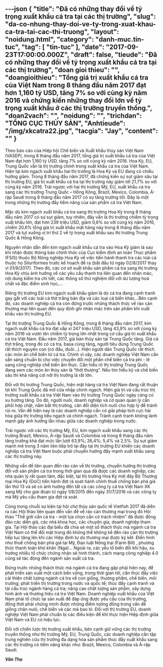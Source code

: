 ---json
{
    "title": "Đã có những thay đổi về tỷ trọng xuất khẩu cá tra tại các thị trường",
    "slug": "da-co-nhung-thay-doi-ve-ty-trong-xuat-khau-ca-tra-tai-cac-thi-truong",
    "layout": "noidung.html",
    "category": "danh-muc.tin-tuc",
    "tag": [
        "tin-tuc"
    ],
    "date": "2017-09-23T17:00:00.000Z",
    "draft": false,
    "tieude": "Đã có những thay đổi về tỷ trọng xuất khẩu cá tra tại các thị trường",
    "doan gioi thieu": "",
    "doangioithieu": "Tổng giá trị xuất khẩu cá tra của Việt Nam trong 8 tháng đầu năm 2017 đạt hơn 1,160 tỷ USD, tăng 7% so với cùng kỳ năm 2016 và chứng kiến những thay đổi lớn về tỷ trọng xuất khẩu ở các thị trường truyền thống.",
    "doan2vach": "",
    "noidung": "",
    "trichdan": "TỔNG CỤC THỦY SẢN",
    "Anhtieude": "/img/xkcatra22.jpg",
    "tacgia": "Jay",
    "__content__": ""
}
---
<p><span style="font-size:14px">Theo b&aacute;o c&aacute;o của Hiệp hội Chế biến v&agrave; Xuất khẩu thủy sản Việt Nam (VASEP), trong 8 tháng đ&acirc;̀u năm 2017, tổng gi&aacute; trị xuất khẩu c&aacute; tra của Vi&ecirc;̣t Nam đạt hơn 1,160 tỷ USD, tăng 7% so với c&ugrave;ng kỳ năm 2016. Hoa Kỳ, EU, Trung Quốc v&acirc;̃n l&agrave; thị trường ch&iacute;nh&nbsp;trong xuất khẩu c&aacute; tra của Việt Nam. Hiện tại kim ngạch xuất khẩu hai thị trường l&agrave; Hoa Kỳ v&agrave; EU đang c&oacute; chiều hướng giảm. Trong 8 tháng đ&acirc;̀u năm 2017, đã chứng ki&ecirc;́n sự sụt giảm s&acirc;u tại thị trường EU, giá trị xu&acirc;́t kh&acirc;̉u cá tra tại thị trường này giảm tới 21,7% so với c&ugrave;ng kỳ năm 2016. Trái ngược với hai thị trường Mỹ, EU, xuất khẩu cá tra sang các thị trường Trung Qu&ocirc;́c &ndash; H&ocirc;̀ng K&ocirc;ng, Brazil, Mexico, Colombia, Ả-rập Saudi trong 8 tháng đ&acirc;̀u năm 2017 có sự tăng trưởng tốt. Đ&acirc;y là m&ocirc;̣t trong những thị trường đ&acirc;̀y ti&ecirc;̀m năng của sản ph&acirc;̉m cá tra Vi&ecirc;̣t Nam.</span></p>

<p><span style="font-size:14px">Mặc dù kim ngạch xuất khẩu c&aacute; tra sang thị trường Hoa Kỳ trong 8 tháng đ&acirc;̀u năm 2017 có sự sụt giảm, tuy nhi&ecirc;n, đ&acirc;y v&acirc;̃n là thị trường chi&ecirc;́m tỷ trọng xu&acirc;́t kh&acirc;̉u lớn, đạt hơn 239 triệu USD, giảm 0,6% so với c&ugrave;ng kỳ năm 2016, chiếm 20,6% tổng gi&aacute; trị xuất khẩu mặt h&agrave;ng n&agrave;y trong 8 th&aacute;ng đầu năm 2017 và tụt xu&ocirc;́ng vị trí thứ 2 v&ecirc;̀ tỷ trọng xu&acirc;́t kh&acirc;̉u sau thị trường Trung Qu&ocirc;́c &amp; H&ocirc;̀ng K&ocirc;ng.</span></p>

<p><span style="font-size:14px">Nguy&ecirc;n nh&acirc;n dẫn đến kim ngạch xuất khẩu c&aacute; tra v&agrave;o Hoa Kỳ giảm l&agrave; sau khi nhận được th&ocirc;ng b&aacute;o ch&iacute;nh thức của Cục kiểm định an to&agrave;n Thực phẩm (FSIS) thuộc Bộ N&ocirc;ng nghiệp Hoa Kỳ về việc tiến h&agrave;nh thanh tra c&aacute;c lo&agrave;i c&aacute; thuộc họ Siluriformes trước kế hoạch đề ra (bắt đầu từ ng&agrave;y 02/8/2017 thay v&igrave; 01/9/2017). Theo đó, các cơ sở xu&acirc;́t kh&acirc;̉u sản ph&acirc;̉m cá tra sang thị trường Hoa Kỳ chịu ảnh hưởng về c&aacute;c y&ecirc;u cầu thanh tra li&ecirc;n quan đến nh&atilde;n m&aacute;c, nội dung kiểm tra chi tiết, c&aacute;c th&ocirc;ng số thử nghiệm đối với dư lượng ho&aacute; chất v&agrave; đặc điểm sinh học,&hellip;</span></p>

<p><span style="font-size:14px">Ri&ecirc;ng thị trường EU kim ngạch xuất khẩu giảm l&agrave; do c&aacute; tra đang cạnh tranh gay gắt với c&aacute;c lo&agrave;i c&aacute; thịt trắng bản địa v&agrave; c&aacute;c loại c&aacute; biển kh&aacute;c&hellip;B&ecirc;n cạnh đó, các doanh nghi&ecirc;̣p cá tra còn đứng trước những thách thức v&ecirc;̀ rào cản thương mại li&ecirc;n quan đ&ecirc;́n quy định ghi nhãn mác tr&ecirc;n sản ph&acirc;̉m khi xu&acirc;́t kh&acirc;̉u vào thị trường EU.</span></p>

<p><span style="font-size:14px">Tại thị trường Trung Quốc &amp; Hồng K&ocirc;ng, trong 8 th&aacute;ng đầu năm 2017, kim ngạch xuất khẩu c&aacute; tra đạt x&acirc;́p xỉ 247 triệu USD, tăng 43,9% so với c&ugrave;ng kỳ năm 2016 và vươn l&ecirc;n chi&ecirc;́m tỷ trọng lớn nh&acirc;́t trong cơ c&acirc;́u giá trị xu&acirc;́t kh&acirc;̉u cá tra Vi&ecirc;̣t Nam. Đầu năm 2017, gi&aacute; b&aacute;n thủy sản tại Trung Quốc tăng. Gi&aacute; c&aacute; thịt trắng, trong đ&oacute; c&oacute; c&aacute; tra, basa cũng tăng, người ti&ecirc;u dùng Trung Quốc r&acirc;́t thích nguy&ecirc;n con (c&oacute; đầu, đu&ocirc;i&hellip;). Hiện người d&acirc;n Trung Quốc rất th&iacute;ch c&aacute;c m&oacute;n ăn chế biến từ c&aacute; tra. Ch&iacute;nh v&igrave; vậy, c&aacute;c doanh nghiệp Việt Nam cần sẵn s&agrave;ng chuẩn bị cho việc chuyển đổi một phần chế biến c&aacute; tra phi - l&ecirc; sang c&ocirc;ng nghiệp chế biến ẩm thực. Cần hiểu r&otilde; thị trường Trung Quốc đang xem c&aacute;c m&oacute;n ăn thủy sản l&agrave; &ldquo;thời thượng&rdquo;. Nếu t&igrave;m hiểu kỹ v&agrave; chế biến s&acirc;u th&igrave; khả năng cơi nới thị trường l&agrave; rất lớn.&nbsp;</span></p>

<p><span style="font-size:14px">Đ&ocirc;́i với thị trường Trung Qu&ocirc;́c, hi&ecirc;̣n mặt hàng c&aacute; tra Vi&ecirc;̣t Nam đang rất thuận lợi khi Trung Quốc đ&atilde; mở cửa nhập ch&iacute;nh ngạch. Hi&ecirc;̣n gi&aacute; trị v&agrave; cấu tr&uacute;c thị trường xuất khẩu c&aacute; tra Việt Nam v&agrave;o thị trường Trung Quốc ng&agrave;y c&agrave;ng c&oacute; xu hướng tăng. Do đó, người nu&ocirc;i, doanh nghiệp v&agrave; cơ quan quản l&yacute; cần phối hợp chặt, nắm bắt thị trường, c&acirc;n đối diện t&iacute;ch nu&ocirc;i cho hợp l&yacute; để tr&aacute;nh rủi ro. Vấn đề hiện nay l&agrave; c&aacute;c doanh nghiệp cần c&oacute; giải ph&aacute;p t&iacute;ch cực h&agrave;i h&ograve;a giữa thị trường tiểu ngạch v&agrave; ch&iacute;nh ngạch. Tr&aacute;nh cạnh tranh kh&ocirc;ng l&agrave;nh mạnh g&acirc;y ảnh hưởng lẫn nhau giữa các doanh nghi&ecirc;̣p trong nước.</span></p>

<p><span style="font-size:14px">Trái ngược với các thị trường Mỹ, EU, kim ngạch xuất khẩu sang c&aacute;c thị trường Brazil, Mexico, Ả-rập Saudi và Colombia v&agrave; trong 8 th&aacute;ng đầu năm tăng trưởng kh&aacute; đạt mức lần lượt 63,9%; 26,4%; 5,4% và 2,5%. Sự sụt giảm mạnh mẽ trong 3 năm li&ecirc;n tiếp trở lại đ&acirc;y tại thị trường EU khiến c&aacute;c doanh nghiệp c&aacute; tra Việt Nam buộc phải chuyển hướng đẩy mạnh xuất khẩu sang c&aacute;c thị trường n&agrave;y.</span></p>

<p><span style="font-size:14px">Những v&acirc;́n đ&ecirc;̀ li&ecirc;n quan đ&ecirc;́n rào cản v&ecirc;̀ thị trường, chuy&ecirc;̉n hướng thị trường đ&ocirc;́i với sản ph&acirc;̉m cá tra trong thời gian qua đã được các doanh nghi&ecirc;̣p, các nhà quản lý r&acirc;́t quan t&acirc;m, đặc bi&ecirc;̣t, tại thị trường Hoa Kỳ mới đ&acirc;y Bộ Thương mại Hoa Kỳ (DoC) ti&ecirc;́n hành đợt r&agrave; so&aacute;t h&agrave;nh ch&iacute;nh thuế chống b&aacute;n ph&aacute; gi&aacute; lần thứ 13 và sẽ c&oacute; ảnh hưởng đến tất cả c&aacute;c c&ocirc;ng ty c&aacute; tra Việt Nam XK sang Mỹ cho giai đoạn từ ng&agrave;y 1/8/2015 đến ng&agrave;y 31/7/2016 v&agrave; c&aacute;c c&ocirc;ng ty m&agrave; Mỹ y&ecirc;u cầu tham gia đợt r&agrave; so&aacute;t.</span></p>

<p><span style="font-size:14px">Cũng trong chu&ocirc;̃i sự ki&ecirc;̣n tại h&ocirc;̣i chợ thủy sản qu&ocirc;́c t&ecirc;́ Vietfish 2017 đã di&ecirc;̃n ra các Hội thảo li&ecirc;n quan đ&ecirc;́n v&acirc;́n đ&ecirc;̀ v&ecirc;̀ rào cản thương mại trong đó H&ocirc;̣i thảo &quot;Thế giới cần c&aacute; tra - một lựa chọn cần c&oacute; tr&aacute;ch nhiệm&quot; đã được đ&ocirc;ng đảo các di&ecirc;̃n giả, các nhà khoa học, các chuy&ecirc;n gia, doanh nghi&ecirc;̣p tham gia. Tại H&ocirc;̣i thảo c&aacute;c đại biểu đ&atilde; chia sẻ một số th&aacute;ch thức m&agrave; ng&agrave;nh c&aacute; tra Việt Nam c&oacute; thể đối mặt trong đ&oacute; kh&ocirc;ng thể kh&ocirc;ng kể đến r&agrave;o cản thị trường tiếp tục tăng l&ecirc;n khi c&aacute;c Hiệp định tự do thương mại được k&yacute; kết. Điển h&igrave;nh như thuế chống b&aacute;n ph&aacute; gi&aacute; tại Mỹ, Đạo luật N&ocirc;ng trại (Farm Bill) , phương thức thanh to&aacute;n kh&oacute; khăn (Nga)... Ngo&agrave;i ra, c&aacute;c yếu tố biến đổi kh&iacute; hậu, xu hướng nhiều tổ chức chứng nhận sẽ h&igrave;nh th&agrave;nh, c&aacute;ch mạng c&ocirc;ng nghiệp 4.0 cũng sẽ t&aacute;c động đến ng&agrave;nh sản xuất c&aacute; tra.&nbsp;</span></p>

<p><span style="font-size:14px">Đứng trước những thách thức mà ngành cá tra đang gặp phải hi&ecirc;̣n nay, để phát tri&ecirc;̉n sản xu&acirc;́t m&ocirc;̣t cách b&ecirc;̀n vững, trong thời gian tới, cần th&uacute;c đẩy việc cải thiện chất lượng ng&agrave;nh c&aacute; tra về con giống, thương phẩm, chế biến, m&ocirc;i trường; ph&aacute;t triển thị trường trong nước v&agrave; quốc tế; th&uacute;c đẩy cạnh tranh v&agrave; t&aacute;i cấu tr&uacute;c ng&agrave;nh h&agrave;ng c&aacute; tra; n&acirc;ng cao chất lượng sản phẩm, x&acirc;y dựng h&igrave;nh ảnh v&agrave; thương hiệu c&aacute; tra Việt Nam. Doanh nghiệp xuất khẩu của Việt Nam phải tổ chức lại sản xuất để đ&aacute;p ứng được y&ecirc;u cầu của thị trường, đồng thời phải chứng minh được những điểm tương đồng trong vấn đề giống chăn nu&ocirc;i, chế biến v&agrave; c&aacute;c m&atilde; bao b&igrave;. Đối với thị trường EU, doanh nghiệp Việt Nam phải chuẩn bị c&aacute;c điều kiện để khi thực hiện Hiệp định giữa Việt Nam v&agrave; EU c&oacute; hiệu lực.</span></p>

<p><span style="font-size:14px">Đ&ocirc;́i với chiến lược thị trường xu&acirc;́t kh&acirc;̉u, b&ecirc;n cạnh giữ vững các thị trường truy&ecirc;̀n th&ocirc;́ng như thị trường Mỹ, EU, Trung Quốc, các doanh nghi&ecirc;̣p c&acirc;̀n t&acirc;̣p trung nghi&ecirc;n cứu thị trường đa dạng hóa sản ph&acirc;̉m thúc đ&acirc;̉y xu&acirc;́t kh&acirc;̉u sang c&aacute;c thị trường có ti&ecirc;̀m năng khác như: Brazil, Mexico, Colombia v&agrave; Ả-rập Saudi.</span></p>

<p><span style="font-size:14px"><strong><em>Văn Thọ</em></strong></span></p>
